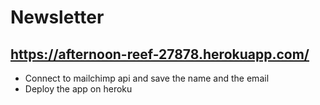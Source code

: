 # Newsletter
## https://afternoon-reef-27878.herokuapp.com/

- Connect to mailchimp api and save the name and the email
- Deploy the app on heroku
